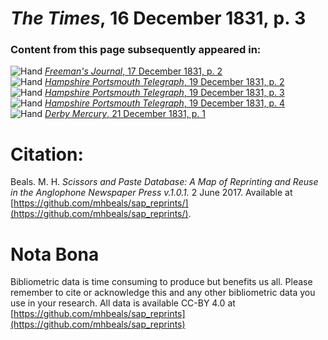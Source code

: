 # *The Times*, 16 December 1831, p. 3  
  
### Content from this page subsequently appeared in:  
![Hand](http://scissorsandpaste.net/wp-content/uploads/2017/06/smallhandpointer.png) [*Freeman's Journal*, 17 December 1831, p. 2](https://mhbeals.github.io/sap_html/Freeman's-Journal/Freeman's-Journal-17-December-1831-p-2)  
![Hand](http://scissorsandpaste.net/wp-content/uploads/2017/06/smallhandpointer.png) [*Hampshire Portsmouth Telegraph*, 19 December 1831, p. 2](https://mhbeals.github.io/sap_html/Hampshire-Portsmouth-Telegraph/Hampshire-Portsmouth-Telegraph-19-December-1831-p-2)  
![Hand](http://scissorsandpaste.net/wp-content/uploads/2017/06/smallhandpointer.png) [*Hampshire Portsmouth Telegraph*, 19 December 1831, p. 3](https://mhbeals.github.io/sap_html/Hampshire-Portsmouth-Telegraph/Hampshire-Portsmouth-Telegraph-19-December-1831-p-3)  
![Hand](http://scissorsandpaste.net/wp-content/uploads/2017/06/smallhandpointer.png) [*Hampshire Portsmouth Telegraph*, 19 December 1831, p. 4](https://mhbeals.github.io/sap_html/Hampshire-Portsmouth-Telegraph/Hampshire-Portsmouth-Telegraph-19-December-1831-p-4)  
![Hand](http://scissorsandpaste.net/wp-content/uploads/2017/06/smallhandpointer.png) [*Derby Mercury*, 21 December 1831, p. 1](https://mhbeals.github.io/sap_html/Derby-Mercury/Derby-Mercury-21-December-1831-p-1)  


# Citation: 

Beals. M. H. *Scissors and Paste Database: A Map of Reprinting and Reuse in the Anglophone Newspaper Press v.1.0.1.* 2 June 2017. Available at [https://github.com/mhbeals/sap_reprints/](https://github.com/mhbeals/sap_reprints/). 

# Nota Bona

Bibliometric data is time consuming to produce but benefits us all. Please remember to cite or acknowledge this and any other bibliometric data you use in your research. All data is available CC-BY 4.0 at [https://github.com/mhbeals/sap_reprints](https://github.com/mhbeals/sap_reprints)